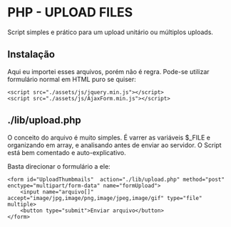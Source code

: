 # PHP - UPLOAD FILES
Script simples e prático para um upload unitário ou múltiplos uploads.

## Instalação
Aqui eu importei esses arquivos, porém não é regra.
Pode-se utilizar formulário normal em HTML puro se quiser:

	<script src="./assets/js/jquery.min.js"></script>
	<script src="./assets/js/AjaxForm.min.js"></script>

## ./lib/upload.php
O conceito do arquivo é muito simples.
É varrer as variáveis $_FILE e organizando em array, e analisando antes de enviar  ao servidor.
O Script está bem comentado e  auto-explicativo.

Basta direcionar o formulário a ele:

	<form id="UploadThumbmails"  action="./lib/upload.php" method="post" enctype="multipart/form-data" name="formUpload">
		<input name="arquivo[]" accept="image/jpg,image/png,image/jpeg,image/gif" type="file" multiple>
		<button type="submit">Enviar arquivo</button>
	</form>
